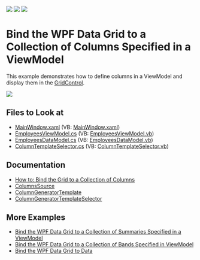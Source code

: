 <!-- default badges list -->
![](https://img.shields.io/endpoint?url=https://codecentral.devexpress.com/api/v1/VersionRange/128648485/20.2.4%2B)
[![](https://img.shields.io/badge/Open_in_DevExpress_Support_Center-FF7200?style=flat-square&logo=DevExpress&logoColor=white)](https://supportcenter.devexpress.com/ticket/details/T273154)
[![](https://img.shields.io/badge/📖_How_to_use_DevExpress_Examples-e9f6fc?style=flat-square)](https://docs.devexpress.com/GeneralInformation/403183)
<!-- default badges end -->

# Bind the WPF Data Grid to a Collection of Columns Specified in a ViewModel

This example demonstrates how to define columns in a ViewModel and display them in the [GridControl](https://docs.devexpress.com/WPF/DevExpress.Xpf.Grid.GridControl).

![](/Images/mvvm-columnbinding-result14130.png)

## Files to Look at

* [MainWindow.xaml](./CS/ColumnsSample/MainWindow.xaml) (VB: [MainWindow.xaml](./VB/ColumnsSample/MainWindow.xaml))
* [EmployeesViewModel.cs](./CS/ColumnsSample/EmployeesViewModel.cs) (VB: [EmployeesViewModel.vb](./VB/ColumnsSample/EmployeesViewModel.vb))
* [EmployeesDataModel.cs](./CS/ColumnsSample/EmployeesDataModel.cs) (VB: [EmployeesDataModel.vb](./VB/ColumnsSample/EmployeesDataModel.vb))
* [ColumnTemplateSelector.cs](./CS/ColumnsSample/ColumnTemplateSelector.cs) (VB: [ColumnTemplateSelector.vb](./VB/ColumnsSample/ColumnTemplateSelector.vb))

## Documentation

* [How to: Bind the Grid to a Collection of Columns](http://docs.devexpress.com/WPF/10121/controls-and-libraries/data-grid/mvvm-enhancements/binding-to-a-collection-of-columns)
* [ColumnsSource](https://docs.devexpress.com/WPF/DevExpress.Xpf.Grid.DataControlBase.ColumnsSource)
* [ColumnGeneratorTemplate](https://docs.devexpress.com/WPF/DevExpress.Xpf.Grid.DataControlBase.ColumnGeneratorTemplate)
* [ColumnGeneratorTemplateSelector](https://docs.devexpress.com/WPF/DevExpress.Xpf.Grid.DataControlBase.ColumnGeneratorTemplateSelector)

## More Examples

* [Bind the WPF Data Grid to a Collection of Summaries Specified in a ViewModel](https://github.com/DevExpress-Examples/wpf-mvvm-how-to-bind-the-gridcontrol-to-total-and-group-summaries-specified-in-viewmodel)
* [Bind the WPF Data Grid to a Collection of Bands Specified in ViewModel](https://github.com/DevExpress-Examples/how-to-generate-bands-based-on-a-collection-in-a-viewmodel-e5217)
* [Bind the WPF Data Grid to Data](https://github.com/DevExpress-Examples/how-to-bind-wpf-grid-to-data)
